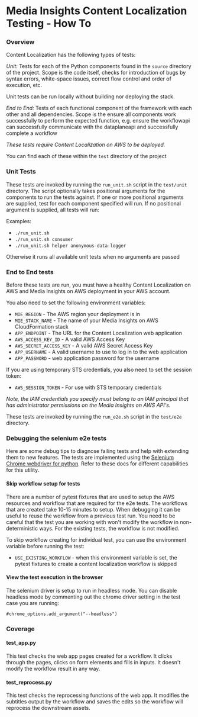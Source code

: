 # Media Insights Content Localization Testing - How To

### Overview

Content Localization has the following types of tests:


*Unit:* Tests for each of the Python components found in the `source`
directory of the project.  Scope is the code itself, checks for
introduction of bugs by syntax errors, white-space issues, correct flow
control and order of execution, etc.

Unit tests can be run locally without building nor deploying the stack.

*End to End:* Tests of each functional component of the framework with each other and all dependencies. Scope is the ensure all components work successfully to perform the expected function, e.g. ensure the workflowapi can successfully communicate with the dataplaneapi and successfully complete a workflow

*These tests require Content Localization on AWS to be deployed.*


You can find each of these within the `test` directory of the project


### Unit Tests

These tests are invoked by running the `run_unit.sh` script in the
`test/unit` directory. The script optionally takes positional arguments
for the components to run the tests against. If one or more positional
arguments are supplied, test for each component specified will run. If
no positional argument is supplied, all tests will run:

Examples:

* `./run_unit.sh`
* `./run_unit.sh consumer`
* `./run_unit.sh helper anonymous-data-logger`

Otherwise it runs all available unit tests when no arguments are passed


### End to End tests

Before these tests are run, you must have a healthy Content Localization
on AWS and Media Insights on AWS deployment in your AWS account.

You also need to set the following environment variables:

* `MIE_REGION` - The AWS region your deployment is in
* `MIE_STACK_NAME` - The name of your Media Insights on AWS CloudFormation stack
* `APP_ENDPOINT` - The URL for the Content Localization web application
* `AWS_ACCESS_KEY_ID` - A valid AWS Access Key
* `AWS_SECRET_ACCESS_KEY` - A valid AWS Secret Access Key
* `APP_USERNAME` - A valid username to use to log in to the web application
* `APP_PASSWORD` - web application password for the username

If you are using temporary STS credentials, you also need to set the session token:

* `AWS_SESSION_TOKEN` - For use with STS temporary credentials

*Note, the IAM credentials you specify must belong to an IAM principal that
has administrator permissions on the Media Insights on AWS API's.*

These tests are invoked by running the `run_e2e.sh` script in the `test/e2e` directory.


### Debugging the selenium e2e tests

Here are some debug tips to diagnose failing tests and help with extending them to new features.  The tests are implemented using the [Selenium Chrome webdriver for python](https://selenium-python.readthedocs.io/api.html#module-selenium.webdriver.chrome.webdriver).  Refer to these docs for different capabilities for this utility.

#### Skip workflow setup for tests

There are a number of pytest fixtures that are used to setup the AWS resources and workflow that are required for the e2e tests.  The workflows that are created take 10-15 minutes to setup.  When debugging it can be useful to reuse the workflow from a previous test run.  You need to be careful that the test you are working with won't modify the workflow in non-deterministic ways.  For the existing tests, the workflow is not modified.

To skip workflow creating for individual test, you can use the environment variable before running the test:

* `USE_EXISTING_WORKFLOW` - when this environment variable is set, the pytest fixtures to create a content localization workflow is skipped

#### View the test execution in the browser

The selenium driver is setup to run in headless mode.  You can disable headless mode by commenting out the chrome driver setting in the test case you are running:

```
#chrome_options.add_argument("--headless")
```

### Coverage

#### test\_app.py

This test checks the web app pages created for a workflow. It clicks through the pages, clicks on form elements and fills in inputs.  It doesn't modify the workflow result in any way.

#### test\_reprocess.py

This test checks the reprocessing functions of the web app.  It modifies the subtitles output by the workflow and saves the edits so the workflow will reprocess the downstream assets.
